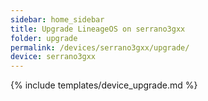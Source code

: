 ```yaml
---
sidebar: home_sidebar
title: Upgrade LineageOS on serrano3gxx
folder: upgrade
permalink: /devices/serrano3gxx/upgrade/
device: serrano3gxx
---
```

{% include templates/device_upgrade.md %}
